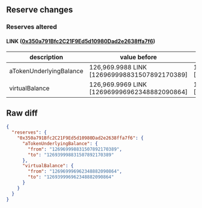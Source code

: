 ## Reserve changes

### Reserves altered

#### LINK ([0x350a791Bfc2C21F9Ed5d10980Dad2e2638ffa7f6](https://optimistic.etherscan.io/address/0x350a791Bfc2C21F9Ed5d10980Dad2e2638ffa7f6))

| description | value before | value after |
| --- | --- | --- |
| aTokenUnderlyingBalance | 126,969.9988 LINK [126969998831507892170389] | 126,939.9988 LINK [126939998831507892170389] |
| virtualBalance | 126,969.9969 LINK [126969996962348882090864] | 126,939.9969 LINK [126939996962348882090864] |


## Raw diff

```json
{
  "reserves": {
    "0x350a791Bfc2C21F9Ed5d10980Dad2e2638ffa7f6": {
      "aTokenUnderlyingBalance": {
        "from": "126969998831507892170389",
        "to": "126939998831507892170389"
      },
      "virtualBalance": {
        "from": "126969996962348882090864",
        "to": "126939996962348882090864"
      }
    }
  }
}
```